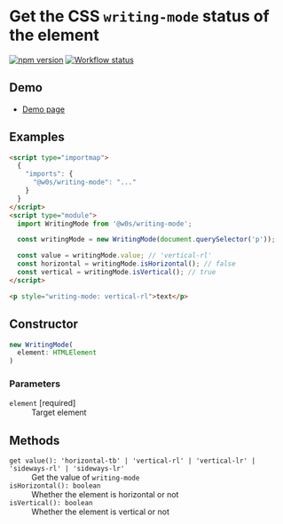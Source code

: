 # Get the CSS `writing-mode` status of the element

[![npm version](https://badge.fury.io/js/%40w0s%2Fwriting-mode.svg)](https://www.npmjs.com/package/@w0s/writing-mode)
[![Workflow status](https://github.com/SaekiTominaga/js-library-browser/actions/workflows/package-writing-mode.yml/badge.svg)](https://github.com/SaekiTominaga/js-library-browser/actions/workflows/package-writing-mode.yml)

## Demo

- [Demo page](https://saekitominaga.github.io/js-library-browser/packages/writing-mode/demo/)

## Examples

```HTML
<script type="importmap">
  {
    "imports": {
      "@w0s/writing-mode": "..."
    }
  }
</script>
<script type="module">
  import WritingMode from '@w0s/writing-mode';

  const writingMode = new WritingMode(document.querySelector('p'));

  const value = writingMode.value; // 'vertical-rl'
  const horizontal = writingMode.isHorizontal(); // false
  const vertical = writingMode.isVertical(); // true
</script>

<p style="writing-mode: vertical-rl">text</p>
```

## Constructor

```TypeScript
new WritingMode(
  element: HTMLElement
)
```

### Parameters

<dl>
<dt><code>element</code> [required]</dt>
<dd>Target element</dd>
</dl>

## Methods

<dl>
<dt><code>get value(): 'horizontal-tb' | 'vertical-rl' | 'vertical-lr' | 'sideways-rl' | 'sideways-lr'</code></dt>
<dd>Get the value of <code>writing-mode</code></dd>
<dt><code>isHorizontal(): boolean</code></dt>
<dd>Whether the element is horizontal or not</dd>
<dt><code>isVertical(): boolean</code></dt>
<dd>Whether the element is vertical or not</dd>
</dl>
